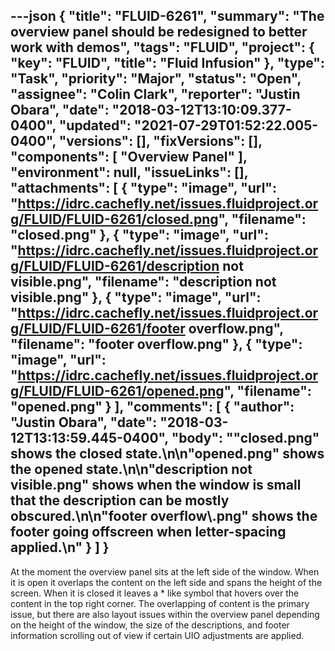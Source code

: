 ---json
{
  "title": "FLUID-6261",
  "summary": "The overview panel should be redesigned to better work with demos",
  "tags": "FLUID",
  "project": {
    "key": "FLUID",
    "title": "Fluid Infusion"
  },
  "type": "Task",
  "priority": "Major",
  "status": "Open",
  "assignee": "Colin Clark",
  "reporter": "Justin Obara",
  "date": "2018-03-12T13:10:09.377-0400",
  "updated": "2021-07-29T01:52:22.005-0400",
  "versions": [],
  "fixVersions": [],
  "components": [
    "Overview Panel"
  ],
  "environment": null,
  "issueLinks": [],
  "attachments": [
    {
      "type": "image",
      "url": "https://idrc.cachefly.net/issues.fluidproject.org/FLUID/FLUID-6261/closed.png",
      "filename": "closed.png"
    },
    {
      "type": "image",
      "url": "https://idrc.cachefly.net/issues.fluidproject.org/FLUID/FLUID-6261/description not visible.png",
      "filename": "description not visible.png"
    },
    {
      "type": "image",
      "url": "https://idrc.cachefly.net/issues.fluidproject.org/FLUID/FLUID-6261/footer overflow.png",
      "filename": "footer overflow.png"
    },
    {
      "type": "image",
      "url": "https://idrc.cachefly.net/issues.fluidproject.org/FLUID/FLUID-6261/opened.png",
      "filename": "opened.png"
    }
  ],
  "comments": [
    {
      "author": "Justin Obara",
      "date": "2018-03-12T13:13:59.445-0400",
      "body": "\"closed.png\" shows the closed state.\n\n\"opened.png\" shows the opened state.\n\n\"description not visible.png\" shows when the window is small that the description can be mostly obscured.\n\n\"footer overflow\\.png\" shows the footer going offscreen when letter-spacing applied.\n"
    }
  ]
}
---
At the moment the overview panel sits at the left side of the window. When it is open it overlaps the content on the left side and spans the height of the screen. When it is closed it leaves a \* like symbol that hovers over the content in the top right corner. The overlapping of content is the primary issue, but there are also layout issues within the overview panel depending on the height of the window, the size of the descriptions, and footer information scrolling out of view if certain UIO adjustments are applied.

        